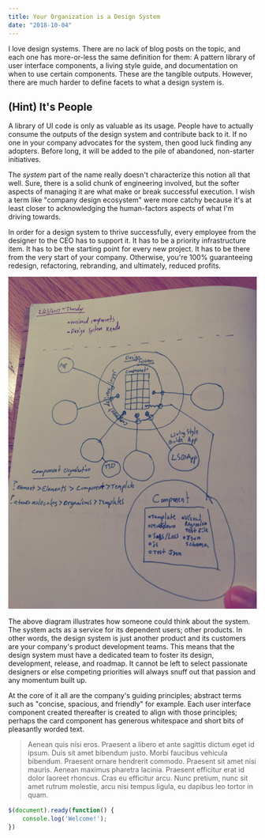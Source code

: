 ```yaml
---
title: Your Organization is a Design System
date: "2018-10-04"
---
```


I love design systems. There are no lack of blog posts on the topic, and each one has more-or-less the same definition for them: A pattern library of user interface components, a living style guide, and documentation on when to use certain components. These are the tangible outputs. However, there are much harder to define facets to what a design system is. 

<!-- end -->

## (Hint) It's People

A library of UI code is only as valuable as its usage. People have to actually consume the outputs of the design system and contribute back to it. If no one in your company advocates for the system, then good luck finding any adopters. Before long, it will be added to the pile of abandoned, non-starter initiatives. 

The _system_ part of the name really doesn't characterize this notion all that well. Sure, there is a solid chunk of engineering involved, but the softer aspects of managing it are what make or break successful execution. I wish a term like "company design ecosystem" were more catchy because it's at least closer to acknowledging the human-factors aspects of what I'm driving towards. 

In order for a design system to thrive successfully, every employee from the designer to the CEO has to support it. It has to be a priority infrastructure item. It has to be the starting point for every new project. It has to be there from the very start of your company. Otherwise, you're 100% guaranteeing redesign, refactoring, rebranding, and ultimately, reduced profits.

![A diagram of how a design system services the apps that depend on it.](./design-system.jpg)

The above diagram illustrates how someone could think about the system. The system acts as a service for its dependent users; other products. In other words, the design system is just another product and its customers are your company's product development teams. This means that the design system must have a dedicated team to foster its design, development, release, and roadmap. It cannot be left to select passionate designers or else competing priorities will always snuff out that passion and any momentum built up. 

At the core of it all are the company's guiding principles; abstract terms such as "concise, spacious, and friendly" for example. Each user interface component created thereafter is created to align with those principles; perhaps the card component has generous whitespace and short bits of pleasantly worded text. 

>Aenean quis nisi eros. Praesent a libero et ante sagittis dictum eget id ipsum. Duis sit amet bibendum justo. Morbi faucibus vehicula bibendum. Praesent ornare hendrerit commodo. Praesent sit amet nisi mauris. Aenean maximus pharetra lacinia. Praesent efficitur erat id dolor laoreet rhoncus. Cras eu efficitur arcu. Nunc pretium, nunc sit amet rutrum molestie, arcu nisi tempus ligula, eu dapibus leo tortor in quam.


```javascript
$(document).ready(function() {
    console.log('Welcome!');
})
```